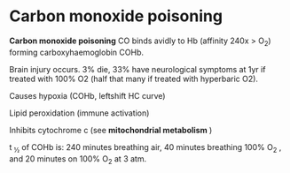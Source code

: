 ---
---
# Carbon monoxide poisoning

**Carbon monoxide poisoning** CO binds avidly to Hb (affinity 240x &gt;
O<sub>2</sub>) forming carboxyhaemoglobin COHb.

Brain injury occurs. 3% die, 33% have neurological symptoms at 1yr if
treated with 100% O2 (half that many if treated with hyperbaric O2).

Causes hypoxia (COHb, leftshift HC curve)

Lipid peroxidation (immune activation)

Inhibits cytochrome c (see **mitochondrial metabolism** )

t <sub>½</sub> of COHb is: 240 minutes breathing air, 40 minutes
breathing 100% O<sub>2</sub> , and 20 minutes on 100% O<sub>2</sub> at 3
atm.
